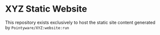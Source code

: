 # XYZ Static Website
This repository exists exclusively to host the static site content generated by `Pointyware/XYZ:website:run`

